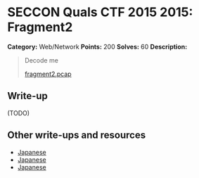 # SECCON Quals CTF 2015 2015: Fragment2

**Category:** Web/Network
**Points:** 200
**Solves:** 60
**Description:**

> Decode me
> 
> [fragment2.pcap](./fragment2.pcap)


## Write-up

(TODO)

## Other write-ups and resources

* [Japanese](http://miettal.hatenablog.com/entry/2015/12/07/104233)
* [Japanese](https://ww24.jp/security/seccon-2015-online-ctf-write-up-fragment2/)
* [Japanese](https://hackmd.io/s/4yKSTwi4g)

